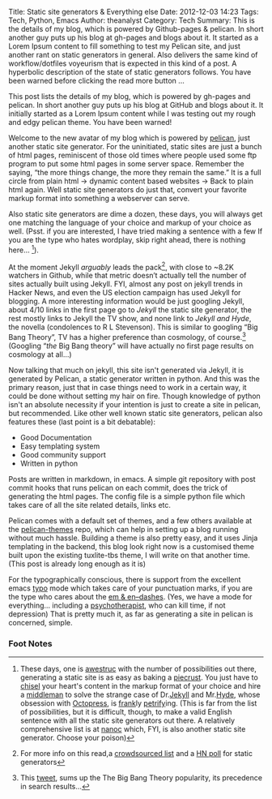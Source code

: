 Title: Static site generators & Everything else 
Date: 2012-12-03 14:23 
Tags: Tech, Python, Emacs
Author: theanalyst 
Category: Tech 
Summary: This is the details of my blog, which is powered by Github-pages & pelican. In short another guy puts up his blog at gh-pages and blogs about it. It started as a Lorem Ipsum content to fill something to test my Pelican site, and just another rant on static generators in general. Also delivers the same kind of workflow/dotfiles voyeurism that is expected in this kind of a post. A hyperbolic description of the state of static generators follows. You have been warned before clicking the read more button …

This post lists the details of my blog, which is powered by gh-pages
and pelican. In short another guy puts up his blog at GitHub and blogs
about it. It initially started as a Lorem Ipsum content while I was
testing out my rough and edgy pelican theme. You have been warned!

Welcome to the new avatar of my blog which is powered by [pelican][1],
just another static site generator. For the uninitiated, static sites
are just a bunch of html pages, reminiscent of those old times where
people used some ftp program to put some html pages in some server
space. Remember the saying, “the more things change, the more they
remain the same.” It is a full circle from plain html -> dynamic
content based websites -> Back to plain html again. Well static site
generators do just that, convert your favorite markup format into
something a webserver can serve.
    
Also static site generators are dime a dozen, these days, you will
always get one matching the language of your choice and markup of your
choice as well. (Psst. if you are interested, I have tried making a
sentence with a few If you are the type who hates wordplay, skip right
ahead, there is nothing here… [^wordplay]). 

At the moment Jekyll *arguably* leads the pack[^lists],
with close to ~8.2K watchers in Github, while that metric doesn’t
actually tell the number of sites actually built using Jekyll. FYI,
almost any post on jekyll trends in Hacker News, and even the US
election campaign has used Jekyll for blogging. A more
interesting information would be just googling Jekyll, about 4/10
links in the first page go to *Jekyll* the static site generator, the
rest mostly links to Jekyll the TV show, and none link to *Jekyll and
Hyde*, the novella (condolences to R L Stevenson). This is similar to
googling “Big Bang Theory”, TV has a higher preference than cosmology,
of course.[^tweet] (Googling “*the* Big Bang theory” will have
actually no first page results on cosmology at all…)

Now talking that much on jekyll, this site isn't generated via Jekyll,
it is generated by Pelican, a static generator written in python. And
this was the primary reason, just that in case things need to work in
a certain way, it could be done without setting my hair on fire.
Though knowledge of python isn't an absolute necessity if your
intention is just to create a site in pelican, but recommended. Like
other well known static site generators, pelican also features these
(last point is a bit debatable):

 - Good Documentation
 - Easy templating system
 - Good community support
 - Written in python

Posts are written in markdown, in emacs. A simple git repository with
post commit hooks that runs pelican on each commit, does the trick of
generating the html pages. The config file is a simple python file
which takes care of all the site related details, links etc.

Pelican comes with a default set of themes, and a few others available
at the [pelican-themes][18] repo, which can help in setting up a blog
running without much hassle. Building a theme is also pretty easy, and
it uses Jinja templating in the backend, this blog look right now is a
customised theme built upon the existing tuxlite-tbs theme, I will
write on that another time. (This post is already long enough as it
is)

For the typographically conscious, there is support from the excellent
emacs [typo][12] mode which takes care of your punctuation marks, if
you are the type who cares about the [em & en–dashes][13]. (Yes, we
have a mode for everything… including a [psychotherapist][17], who can
kill time, if not depression) That is pretty much it, as far as
generating a site in pelican is concerned, simple.




### Foot Notes
[^lists]: For more info on this read,a [crowdsourced list][15] and a [HN poll][16] for static generators 
[^tweet]: This [tweet][14], sums up the The Big Bang Theory
popularity, its precedence in search results…
[^wordplay]: These days, one is [awestruc][8] with the number of
possibilities out there, generating a static site is as easy as baking
a [piecrust][11]. You just have to [chisel][6] your heart's content in
the markup format of your choice and hire a [middleman][5] to solve
the strange case of Dr.[Jekyll][2] and Mr.[Hyde][3], whose obsession
with [Octopress][4], is [frank][9]ly [petrify][10]ing. (This is far
from the list of possibilities, but it is difficult, though, to make a
valid English sentence with all the static site generators out
there. A relatively comprehensive list is at [nanoc][7] which, FYI, is
also another static site generator.  Choose your poison)

[1]: http://docs.getpelican.com/en/3.0/ "pelican"
[2]: http://jekyllrb.com "jekyll"
[3]: http://ringce.com/hyde "hyde, Jekyll’s evil alter-ego in python "
[4]: http://octopress.org "Octopress, pressing content for hackers"
[5]: http://middlemanapp.com "Middle Man"
[6]: https://github.com/schrockwell/chisel "Chisel"
[7]: http://nanoc.stoneship.org "nanoc"
[8]: http://awestruct.org "Awestruct"
[9]: https://github.com/blahed/frank "Frank"
[10]: https://github.com/caolan/petrify "Petrify"
[11]: https://bolt80.com/piecrust "PieCrust"
[12]: https://github.com/jorgenschaefer/typoel "Typographical Punctuation marks"
[13]: http://www.smashingmagazine.com/2011/08/15/mind-your-en-and-em-dashes-typographic-etiquette/ "Mind your em and en dashes" 
[14]: https://twitter.com/neiltyson/status/245348360259768321 "Interesting tweet, that sums up TBBT popularity"
[15]: https://gist.github.com/4181764 "Another list, on static site generators"
[16]: http://news.ycombinator.com/item?id=4857473 "Poll your preference"
[17]: http://en.wikipedia.org/wiki/ELIZA "Eliza, the quintessential psychotherapist"
[18]: https://github.com/getpelican/pelican-themes
